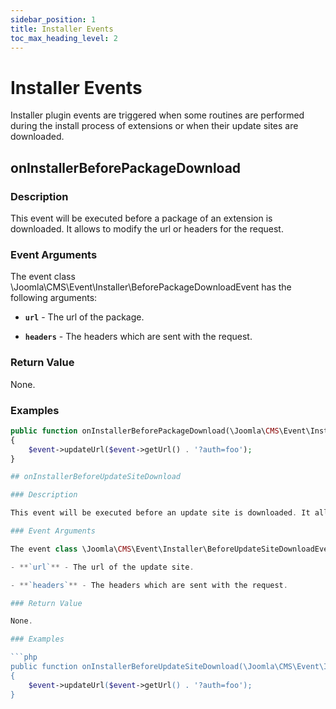 ```yaml
---
sidebar_position: 1
title: Installer Events
toc_max_heading_level: 2 
---
```


Installer Events
==============

Installer plugin events are triggered when some routines are performed during the install process of extensions or when their update sites are downloaded.

## onInstallerBeforePackageDownload

### Description

This event will be executed before a package of an extension is downloaded. It allows to modify the url or headers for the request. 

### Event Arguments

The event class \Joomla\CMS\Event\Installer\BeforePackageDownloadEvent has the following arguments:

- **`url`** - The url of the package.

- **`headers`** - The headers which are sent with the request.

### Return Value

None.

### Examples

```php
public function onInstallerBeforePackageDownload(\Joomla\CMS\Event\Installer\BeforePackageDownloadEvent $event): void
{
    $event->updateUrl($event->getUrl() . '?auth=foo');
}

## onInstallerBeforeUpdateSiteDownload

### Description

This event will be executed before an update site is downloaded. It allows to modify the url or headers for the request. 

### Event Arguments

The event class \Joomla\CMS\Event\Installer\BeforeUpdateSiteDownloadEvent has the following arguments:

- **`url`** - The url of the update site.

- **`headers`** - The headers which are sent with the request.

### Return Value

None.

### Examples

```php
public function onInstallerBeforeUpdateSiteDownload(\Joomla\CMS\Event\Installer\BeforeUpdateSiteDownloadEvent $event): void
{
    $event->updateUrl($event->getUrl() . '?auth=foo');
}
```
